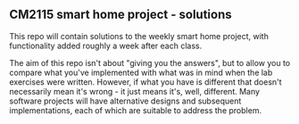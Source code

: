 ## CM2115 smart home project - solutions

This repo will contain solutions to the weekly smart home project, with functionality added roughly a week after each class.

The aim of this repo isn't about "giving you the answers", but to allow you to compare what you've implemented with what was in mind when the lab exercises were written. However, if what you have is different that doesn't necessarily mean it's wrong - it just means it's, well, different. Many software projects will have alternative designs and subsequent implementations, each of which are suitable to address the problem.